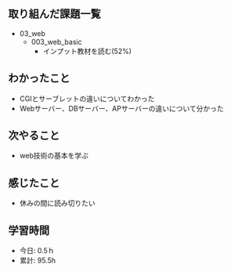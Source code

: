 ## 取り組んだ課題一覧
- 03_web
  - 003_web_basic
    - インプット教材を読む(52%)

## わかったこと
- CGIとサーブレットの違いについてわかった
- Webサーバー、DBサーバー、APサーバーの違いについて分かった
 
## 次やること
- web技術の基本を学ぶ

## 感じたこと
- 休みの間に読み切りたい

## 学習時間
- 今日: 0.5ｈ
- 累計: 95.5h
